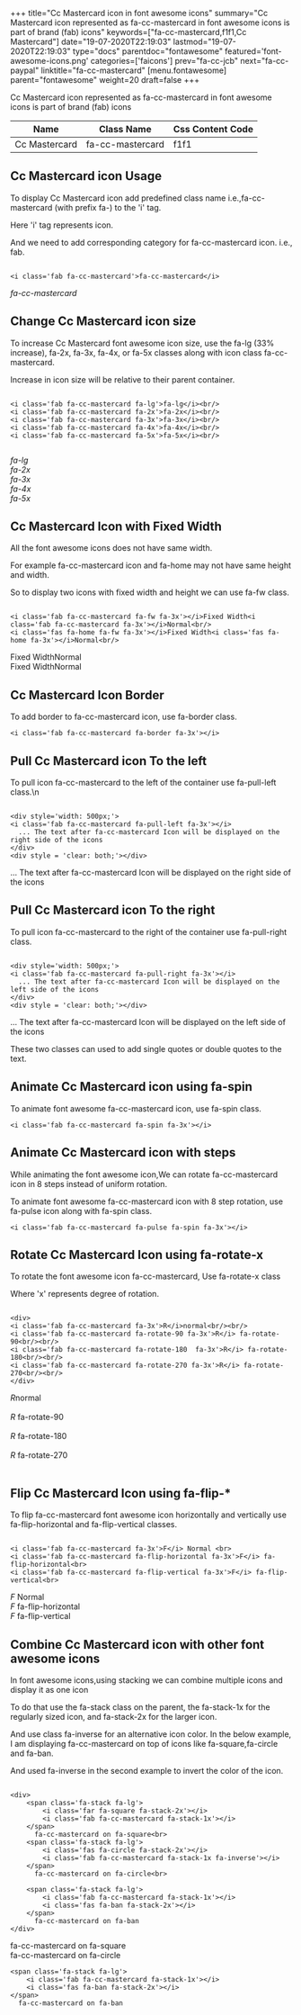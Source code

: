 +++
title="Cc Mastercard icon in font awesome icons"
summary="Cc Mastercard icon represented as fa-cc-mastercard in font awesome icons is part of brand (fab) icons"
keywords=["fa-cc-mastercard,f1f1,Cc Mastercard"]
date="19-07-2020T22:19:03"
lastmod="19-07-2020T22:19:03"
type="docs"
parentdoc="fontawesome"
featured='font-awesome-icons.png'
categories=['faicons']
prev="fa-cc-jcb"
next="fa-cc-paypal"
linktitle="fa-cc-mastercard"
[menu.fontawesome]
parent="fontawesome"
weight=20
draft=false
+++


Cc Mastercard icon represented as fa-cc-mastercard in font awesome icons is part of brand (fab) icons

<div class='table-responsive'><table class='table'><thead><tr><th>Name</th><th>Class Name</th><th>Css Content Code</th></tr></thead><tbody><tr><td>Cc Mastercard</td><td>fa-cc-mastercard</td><td>f1f1</td></tr></tbody></table></div>



## Cc Mastercard icon Usage

To display Cc Mastercard icon add predefined class name i.e.,fa-cc-mastercard (with prefix fa-) to the 'i' tag.

Here 'i' tag represents icon.

And we need to add corresponding category for fa-cc-mastercard icon. i.e., fab.


```

<i class='fab fa-cc-mastercard'>fa-cc-mastercard</i>
```

<i class='fab fa-cc-mastercard'>fa-cc-mastercard</i>




## Change Cc Mastercard icon size
To increase Cc Mastercard font awesome icon size, use the fa-lg (33% increase), fa-2x, fa-3x, fa-4x, or fa-5x classes along with icon class fa-cc-mastercard.

Increase in icon size will be relative to their parent container. 

```

<i class='fab fa-cc-mastercard fa-lg'>fa-lg</i><br/>
<i class='fab fa-cc-mastercard fa-2x'>fa-2x</i><br/>
<i class='fab fa-cc-mastercard fa-3x'>fa-3x</i><br/>
<i class='fab fa-cc-mastercard fa-4x'>fa-4x</i><br/>
<i class='fab fa-cc-mastercard fa-5x'>fa-5x</i><br/>
            
```

<i class='fab fa-cc-mastercard fa-lg'>fa-lg</i><br/>
<i class='fab fa-cc-mastercard fa-2x'>fa-2x</i><br/>
<i class='fab fa-cc-mastercard fa-3x'>fa-3x</i><br/>
<i class='fab fa-cc-mastercard fa-4x'>fa-4x</i><br/>
<i class='fab fa-cc-mastercard fa-5x'>fa-5x</i><br/>
            



## Cc Mastercard Icon with Fixed Width 

All the font awesome icons does not have same width.

For example fa-cc-mastercard icon and fa-home may not have same height and width.

So to display two icons with fixed width and height we can use fa-fw class.


```

<i class='fab fa-cc-mastercard fa-fw fa-3x'></i>Fixed Width<i class='fab fa-cc-mastercard fa-3x'></i>Normal<br/>
<i class='fas fa-home fa-fw fa-3x'></i>Fixed Width<i class='fas fa-home fa-3x'></i>Normal<br/>
```

<i class='fab fa-cc-mastercard fa-fw fa-3x'></i>Fixed Width<i class='fab fa-cc-mastercard fa-3x'></i>Normal<br/>
<i class='fas fa-home fa-fw fa-3x'></i>Fixed Width<i class='fas fa-home fa-3x'></i>Normal<br/>



## Cc Mastercard Icon Border 

To add border to fa-cc-mastercard icon, use fa-border class.


```
<i class='fab fa-cc-mastercard fa-border fa-3x'></i>

```
<i class='fab fa-cc-mastercard fa-border fa-3x'></i>





## Pull Cc Mastercard icon To the left

To pull icon fa-cc-mastercard to the left of the container use fa-pull-left class.\n

```

<div style='width: 500px;'>
<i class='fab fa-cc-mastercard fa-pull-left fa-3x'></i>
  ... The text after fa-cc-mastercard Icon will be displayed on the right side of the icons
</div>
<div style = 'clear: both;'></div>
```

<div style='width: 500px;'>
<i class='fab fa-cc-mastercard fa-pull-left fa-3x'></i>
  ... The text after fa-cc-mastercard Icon will be displayed on the right side of the icons
</div>
<div style = 'clear: both;'></div>




## Pull Cc Mastercard icon To the right
To pull icon fa-cc-mastercard to the right of the container use fa-pull-right class.

```

<div style='width: 500px;'>
<i class='fab fa-cc-mastercard fa-pull-right fa-3x'></i>
  ... The text after fa-cc-mastercard Icon will be displayed on the left side of the icons
</div>
<div style = 'clear: both;'></div>
```

<div style='width: 500px;'>
<i class='fab fa-cc-mastercard fa-pull-right fa-3x'></i>
  ... The text after fa-cc-mastercard Icon will be displayed on the left side of the icons
</div>
<div style = 'clear: both;'></div>

These two classes can used to add single quotes or double quotes to the text.


## Animate Cc Mastercard icon using fa-spin
To animate font awesome fa-cc-mastercard icon, use fa-spin class.

```
<i class='fab fa-cc-mastercard fa-spin fa-3x'></i>
```
<i class='fab fa-cc-mastercard fa-spin fa-3x'></i>




## Animate Cc Mastercard icon with steps
While animating the font awesome icon,We can rotate fa-cc-mastercard icon in 8 steps instead of uniform rotation.

To animate font awesome fa-cc-mastercard icon with 8 step rotation, use fa-pulse icon along with fa-spin class.


```
<i class='fab fa-cc-mastercard fa-pulse fa-spin fa-3x'></i>

```
<i class='fab fa-cc-mastercard fa-pulse fa-spin fa-3x'></i>





## Rotate Cc Mastercard Icon using fa-rotate-x
To rotate the font awesome icon fa-cc-mastercard, Use fa-rotate-x class

Where 'x' represents degree of rotation.


```

<div>
<i class='fab fa-cc-mastercard fa-3x'>R</i>normal<br/><br/>
<i class='fab fa-cc-mastercard fa-rotate-90 fa-3x'>R</i> fa-rotate-90<br/><br/> 
<i class='fab fa-cc-mastercard fa-rotate-180  fa-3x'>R</i> fa-rotate-180<br/><br/> 
<i class='fab fa-cc-mastercard fa-rotate-270 fa-3x'>R</i> fa-rotate-270<br/><br/>
</div>
```

<div>
<i class='fab fa-cc-mastercard fa-3x'>R</i>normal<br/><br/>
<i class='fab fa-cc-mastercard fa-rotate-90 fa-3x'>R</i> fa-rotate-90<br/><br/> 
<i class='fab fa-cc-mastercard fa-rotate-180  fa-3x'>R</i> fa-rotate-180<br/><br/> 
<i class='fab fa-cc-mastercard fa-rotate-270 fa-3x'>R</i> fa-rotate-270<br/><br/>
</div>




## Flip Cc Mastercard Icon using fa-flip-*
To flip fa-cc-mastercard font awesome icon horizontally and vertically use fa-flip-horizontal and fa-flip-vertical classes. 

```

<i class='fab fa-cc-mastercard fa-3x'>F</i> Normal <br>
<i class='fab fa-cc-mastercard fa-flip-horizontal fa-3x'>F</i> fa-flip-horizontal<br>
<i class='fab fa-cc-mastercard fa-flip-vertical fa-3x'>F</i> fa-flip-vertical<br>
```

<i class='fab fa-cc-mastercard fa-3x'>F</i> Normal <br>
<i class='fab fa-cc-mastercard fa-flip-horizontal fa-3x'>F</i> fa-flip-horizontal<br>
<i class='fab fa-cc-mastercard fa-flip-vertical fa-3x'>F</i> fa-flip-vertical<br>




## Combine Cc Mastercard icon with other font awesome icons
In font awesome icons,using stacking we can combine multiple icons and display it as one icon 

To do that use the fa-stack class on the parent, the fa-stack-1x for the regularly sized icon, and fa-stack-2x for the larger icon.

And use class fa-inverse for an alternative icon color. 
In the below example, I am displaying fa-cc-mastercard on top of icons like fa-square,fa-circle and fa-ban.

And used fa-inverse in the second example to invert the color of the icon.

```

<div>
    <span class='fa-stack fa-lg'>
        <i class='far fa-square fa-stack-2x'></i>
        <i class='fab fa-cc-mastercard fa-stack-1x'></i>
    </span>
      fa-cc-mastercard on fa-square<br>
    <span class='fa-stack fa-lg'>
        <i class='fas fa-circle fa-stack-2x'></i>
        <i class='fab fa-cc-mastercard fa-stack-1x fa-inverse'></i>
    </span>
      fa-cc-mastercard on fa-circle<br>

    <span class='fa-stack fa-lg'>
        <i class='fab fa-cc-mastercard fa-stack-1x'></i>
        <i class='fas fa-ban fa-stack-2x'></i>
    </span>
      fa-cc-mastercard on fa-ban
</div>
```

<div>
    <span class='fa-stack fa-lg'>
        <i class='far fa-square fa-stack-2x'></i>
        <i class='fab fa-cc-mastercard fa-stack-1x'></i>
    </span>
      fa-cc-mastercard on fa-square<br>
    <span class='fa-stack fa-lg'>
        <i class='fas fa-circle fa-stack-2x'></i>
        <i class='fab fa-cc-mastercard fa-stack-1x fa-inverse'></i>
    </span>
      fa-cc-mastercard on fa-circle<br>

    <span class='fa-stack fa-lg'>
        <i class='fab fa-cc-mastercard fa-stack-1x'></i>
        <i class='fas fa-ban fa-stack-2x'></i>
    </span>
      fa-cc-mastercard on fa-ban
</div>






